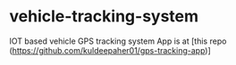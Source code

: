 # vehicle-tracking-system
IOT based vehicle GPS tracking system
 App is at [this repo (https://github.com/kuldeepaher01/gps-tracking-app)]
